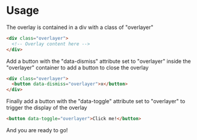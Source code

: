 Usage
=========

The overlay is contained in a div with a class of "overlayer"

```html
<div class="overlayer">
  <!-- Overlay content here -->
</div>
```

Add a button with the "data-dismiss" attribute set to "overlayer" inside the "overlayer" container to add a button to close the overlay

```html
<div class="overlayer">
  <button data-dismiss="overlayer">x</button>
</div>
```

Finally add a button with the "data-toggle" attribute set to "overlayer" to trigger the display of the overlay

```html
<button data-toggle="overlayer">Click me!</button>
```

And you are ready to go!
